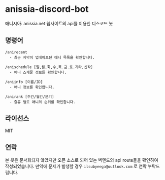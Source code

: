 # anissia-discord-bot
애니시아: anissia.net 웹사이트의 api를 이용한 디스코드 봇

## 명령어
```
/anirecent
  - 최근 자막이 업데이트된 애니 목록을 확인합니다.

/anischedule [일,월,화,수,목.금.토.기타,신작]
  - 애니 스케줄 정보를 확인합니다.

/aniinfo [이름/ID]
  - 애니 정보를 확인합니다.
  
/anirank [주간/월간/분기]
  - 즁류 별로 애니의 순위를 확인합니다.
```

## 라이선스
MIT

## 연락
본 봇은 문서화되지 않았지만 오픈 소스로 되어 있는 벡엔드의 api route들을 확인하여 작성되었습니다.
만약에 문제가 발생할 경우 `ilsubyeega@outlook.com` 로 연락 부탁드립니다.
